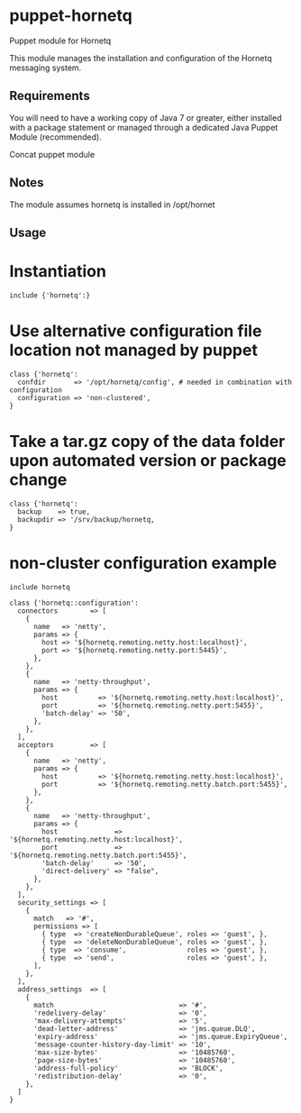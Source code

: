 # puppet-hornetq
Puppet module for Hornetq

This module manages the installation and configuration of the Hornetq messaging system.

## Requirements

You will need to have a working copy of Java 7 or greater, either installed with a package statement or managed through a dedicated Java Puppet Module (recommended).

Concat puppet module

## Notes

The module assumes hornetq is installed in /opt/hornet


## Usage

# Instantiation

```
include {'hornetq':}
```

# Use alternative configuration file location not managed by puppet

```
class {'hornetq':
  confdir       => '/opt/hornetq/config', # needed in combination with configuration
  configuration => 'non-clustered',
}
```

# Take a tar.gz copy of the data folder upon automated version or package change

```
class {'hornetq':
  backup    => true,
  backupdir => '/srv/backup/hornetq,
}
```

# non-cluster configuration example

```
include hornetq

class {'hornetq::configuration':
  connectors        => [
    {
      name   => 'netty',
      params => {
        host => '${hornetq.remoting.netty.host:localhost}',
        port => '${hornetq.remoting.netty.port:5445}',
      },
    },
    {
      name   => 'netty-throughput',
      params => {
        host          => '${hornetq.remoting.netty.host:localhost}',
        port          => '${hornetq.remoting.netty.port:5455}',
        'batch-delay' => '50',
      },
    },
  ],
  acceptors         => [
    {
      name   => 'netty',
      params => {
        host          => '${hornetq.remoting.netty.host:localhost}',
        port          => '${hornetq.remoting.netty.batch.port:5455}',
      },
    },
    {
      name   => 'netty-throughput',
      params => {
        host              => '${hornetq.remoting.netty.host:localhost}',
        port              => '${hornetq.remoting.netty.batch.port:5455}',
        'batch-delay'     => '50',
        'direct-delivery' => "false",
      },
    },
  ],
  security_settings => [
    {
      match   => '#',
      permissions => [
        { type  => 'createNonDurableQueue', roles => 'guest', },
        { type  => 'deleteNonDurableQueue', roles => 'guest', },
        { type  => 'consume',               roles => 'guest', },
        { type  => 'send',                  roles => 'guest', },
      ],
    },
  ],
  address_settings  => [
    {
      match                               => '#',
      'redelivery-delay'                  => '0',
      'max-delivery-attempts'             => '5',
      'dead-letter-address'               => 'jms.queue.DLQ',
      'expiry-address'                    => 'jms.queue.ExpiryQueue',
      'message-counter-history-day-limit' => '10',
      'max-size-bytes'                    => '10485760',
      'page-size-bytes'                   => '10485760',
      'address-full-policy'               => 'BLOCK',
      'redistribution-delay'              => '0',
    },
  ]
}
```
